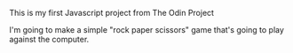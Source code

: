 This is my first Javascript project from The Odin Project

I'm going to make a simple "rock paper scissors" game that's going to play against the computer.